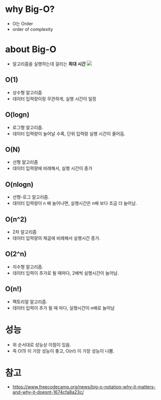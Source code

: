 # why Big-O?

- O는 Order
- order of complexity

# about Big-O
- 알고리즘을 실행하는데 걸리는 **최대 시간**
![](https://www.freecodecamp.org/news/content/images/2021/06/1_KfZYFUT2OKfjekJlCeYvuQ.jpeg)

## O(1)
- 상수형 알고리즘
- 데이터 입력량이랑 무관하게, 실행 시간이 일정

## O(logn)
- 로그형 알고리즘.
- 데이터 입력량이 늘어날 수록, 단위 입력랑 실행 시간이 줄어듬.

## O(N)
- 선형 알고리즘
- 데이터 입력량에 비례해서, 실행 시간이 증가

## O(nlogn)
- 선형-로그 알고리즘.
- 데이터 입력량이 n 배 늘어나면, 실행시간은 n배 보다 조금 더 늘어남.

## O(n^2)
- 2차 알고리즘
- 데이터 입력량의 제곱에 비례해서 실행시간 증가.

## O(2^n)
- 지수형 알고리즘.
- 데이터 입력이 추가로 될 때마다, 2배씩 실행시간이 늘어남.


## O(n!)
- 팩토리얼 알고리즘.
- 데이터 입력이 추가 될 때 마다, 실행시간이 n배로 늘어남


# 성능
- 위 순서대로 성능상 이점이 있음.
- 즉 O(1) 이 가장 성능이 좋고, O(n!) 이 가장 성능이 나쁨.




# 참고
- https://www.freecodecamp.org/news/big-o-notation-why-it-matters-and-why-it-doesnt-1674cfa8a23c/